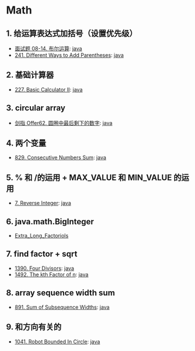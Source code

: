 # Math

## 1. 给运算表达式加括号（设置优先级）

- [面试题 08-14. 布尔运算](https://leetcode-cn.com/problems/boolean-evaluation-lcci/):
  [java](/力扣/面试题08-14_布尔运算.java)
- [241. Different Ways to Add Parentheses](https://leetcode.com/problems/different-ways-to-add-parentheses/):
  [java](/solution_java/0241_Different_Ways_to_Add_Parentheses.java)

## 2. 基础计算器

- [227. Basic Calculator II](https://leetcode.com/problems/basic-calculator-ii/):
  [java](/solution_java/0227_Basic_Calculator_II.md)

## 3. circular array

- [剑指 Offer62. 圆圈中最后剩下的数字](https://leetcode-cn.com/problems/yuan-quan-zhong-zui-hou-sheng-xia-de-shu-zi-lcof/):
  [java](/力扣/剑指Offer62_圆圈中最后剩下的数字.md)

## 4. 两个变量

- [829. Consecutive Numbers Sum](https://leetcode.com/problems/consecutive-numbers-sum/):
  [java](/solution_java/0829_Consecutive_Numbers_Sum.md)

## 5. % 和 /的运用 + MAX_VALUE 和 MIN_VALUE 的运用

- [7. Reverse Integer](https://leetcode.com/problems/reverse-integer/):
  [java](/solution_java/0007_Reverse_Integer.md)

## 6. java.math.BigInteger

- [Extra_Long_Factoriols](/solution_java/Extra_Long_Factoriols.md)

## 7. find factor + sqrt

- [1390. Four Divisors](https://leetcode.com/problems/four-divisors/):
  [java](/solution_java/1390_Four_Divisors.md)
- [1492. The kth Factor of n](https://leetcode.com/problems/the-kth-factor-of-n/):
  [java](/solution_java/1492_The_kth_Factor_of_n.md)

## 8. array sequence width sum

- [891. Sum of Subsequence Widths](https://leetcode.com/problems/sum-of-subsequence-widths/):
  [java](/solution_java/0891_Sum_of_Subsequence_Widths.md)

## 9. 和方向有关的

- [1041. Robot Bounded In Circle](https://leetcode.com/problems/robot-bounded-in-circle/):
  [java](/solution_java/1041_Robot_Bounded_In_Circle.md)
